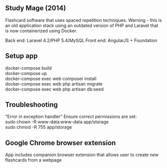 ## Study Mage (2014)

Flashcard software that uses spaced repetition techniques. Warning - this is an old application stack using an outdated version of PHP and Laravel that is now containerized using Docker.

Back end: Laravel 4.2/PHP 5.4/MySQL 
Front end: AngularJS + Foundation

## Setup app
docker-compose build  
docker-compose up  
docker-compose exec web composer install  
docker-compose exec web php artisan migrate   
docker-compose exec web php artisan db:seed  

## Troubleshooting
"Error in exception handler"
Ensure correct permissions are set:  
sudo chown -R www-data:www-data app/storage  
sudo chmod -R 755 app/storage  

## Google Chrome browser extension
App includes companion browser extension that allows user to create new flashcards from a webpage
